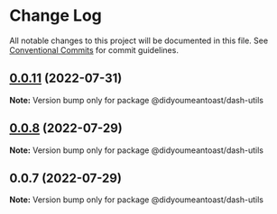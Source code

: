 # Change Log

All notable changes to this project will be documented in this file.
See [Conventional Commits](https://conventionalcommits.org) for commit guidelines.

## [0.0.11](https://github.com/jmanke/dash/compare/@didyoumeantoast/dash-utils@0.0.10...@didyoumeantoast/dash-utils@0.0.11) (2022-07-31)

**Note:** Version bump only for package @didyoumeantoast/dash-utils





## [0.0.8](https://github.com/jmanke/dash/compare/@didyoumeantoast/dash-utils@0.0.7...@didyoumeantoast/dash-utils@0.0.8) (2022-07-29)

**Note:** Version bump only for package @didyoumeantoast/dash-utils





## 0.0.7 (2022-07-29)

**Note:** Version bump only for package @didyoumeantoast/dash-utils
